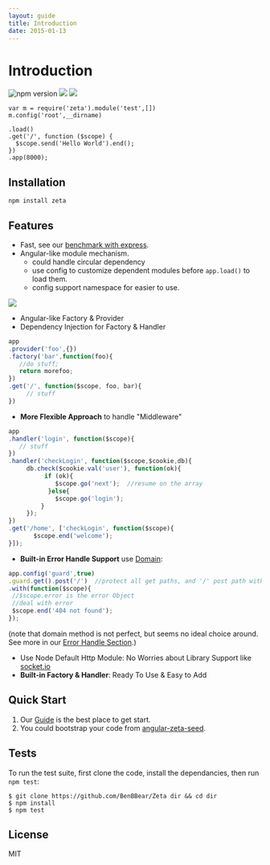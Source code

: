 ```yaml
---
layout: guide
title: Introduction
date: 2015-01-13
---
```


# Introduction

![npm version](https://badge.fury.io/js/zeta.svg)
![](https://travis-ci.org/BenBBear/Zeta.svg)
![](https://coveralls.io/repos/BenBBear/Zeta/badge.png)

~~~javescript
var m = require('zeta').module('test',[])
m.config('root',__dirname)

.load()
.get('/', function ($scope) {
  $scope.send('Hello World').end();
})
.app(8000);
~~~

## Installation

~~~shell
npm install zeta
~~~


## Features

- Fast, see our [benchmark with express](https://github.com/BenBBear/Zeta-benchmark).
- Angular-like module mechanism.
    - could handle circular dependency
    - use config to customize dependent modules before `app.load()` to load them.
    - config support namespace for easier to use.

![]({{site.baseurl}}/img/module.png)

- Angular-like Factory & Provider
- Dependency Injection for Factory & Handler

~~~javascript
app
.provider('foo',{})
.factory('bar',function(foo){
   //do stuff;
   return morefoo; 
})
.get('/', function($scope, foo, bar){
     // stuff
})
~~~

- **More Flexible Approach** to handle "Middleware"

~~~javascript
app
.handler('login', function($scope){
   // stuff
})
.handler('checkLogin', function($scope,$cookie,db){
     db.check($cookie.val('user'), function(ok){
          if (ok){
             $scope.go('next');  //resume on the array
           }else{
             $scope.go('login');
         }         
     });
})
.get('/home', ['checkLogin', function($scope){
       $scope.end('welcome');
}]);
~~~

- **Built-in Error Handle Support** use [Domain](nodejs.org/api/domain.html): 

~~~javascript
app.config('guard',true)
.guard.get().post('/')  //protect all get paths, and '/' post path with the following function
.with(function($scope){
 //$scope.error is the error Object
 //deal with error
 $scope.end('404 not found');
});
~~~

(note that domain method is not perfect, but seems no ideal choice around. See more in our [Error Handle Section](http://zetajs.io/guide/ErrorHandle.html).)

- Use Node Default Http Module: No Worries about Library Support like [socket.io](socket.io)
- **Built-in Factory & Handler**: Ready To Use & Easy to Add 

## Quick Start

1. Our [Guide](http://zetajs.io/guide) is the best place to get start.
2. You could bootstrap your code from [angular-zeta-seed](https://github.com/cloud-bear/angular-zeta-seed).


## Tests

To run the test suite, first clone the code, install the dependancies, then run `npm test`:

~~~shell
$ git clone https://github.com/BenBBear/Zeta dir && cd dir
$ npm install
$ npm test
~~~

## License

MIT
